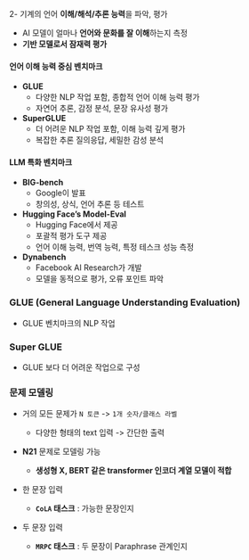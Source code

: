 2- 기계의 언어 **이해/해석/추론 능력**을 파악, 평가
- AI 모델이 얼마나 **언어와 문화를 잘 이해**하는지 측정
- **기반 모델로서 잠재력 평가**

#### 언어 이해 능력 중심 벤치마크 
- **GLUE**
	- 다양한 NLP 작업 포함, 종합적 언어 이해 능력 평가
	- 자연어 추론, 감정 분석, 문장 유사성 평가
- **SuperGLUE**
	- 더 어려운 NLP 작업 포함, 이해 능력 깊게 평가
	- 복잡한 추론 질의응답, 세밀한 감성 분석

#### LLM 특화 벤치마크
- **BIG-bench**
	- Google이 발표
	- 창의성, 상식, 언어 추론 등 테스트
- **Hugging Face’s Model-Eval**
	- Hugging Face에서 제공
	- 포괄적 평가 도구 제공
	- 언어 이해 능력, 번역 능력, 특정 테스크 성능 측정
- **Dynabench**
	- Facebook AI Research가 개발
	- 모델을 동적으로 평가, 오류 포인트 파악

### GLUE (General Language Understanding Evaluation)
- GLUE 벤치마크의 NLP 작업

### Super GLUE
- GLUE 보다 더 어려운 작업으로 구성

### 문제 모델링
- 거의 모든 문제가 `N 토큰` -> `1개 숫자/클래스 라벨`
	- 다양한 형태의 text 입력 -> 간단한 출력
- **N21** 문제로 모델링 가능
	- **생성형 X, BERT 같은 transformer 인코더 계열 모델이 적합**

- 한 문장 입력
	- **`CoLA` 태스크** : 가능한 문장인지

- 두 문장 입력
	- **`MRPC` 태스크** : 두 문장이 Paraphrase 관계인지